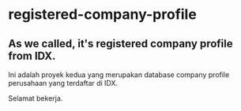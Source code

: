 registered-company-profile
==========================

As we called, it's registered company profile from IDX.
-------------------------------------------------------

Ini adalah proyek kedua yang merupakan database company profile perusahaan
yang terdaftar di IDX.

Selamat bekerja.